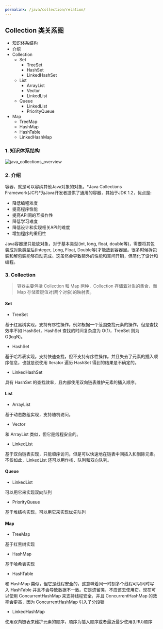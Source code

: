 ```yaml
---
permalink: /java/collection/relation/
---
```


## Collection 类关系图

* 知识体系结构
* 介绍
* Collection
  * Set
    * TreeSet
    * HashSet
    * LinkedHashSet
  * List
    * ArrayList
    * Vector
    * LinkedList
  * Queue
    * LinkedList
    * PriorityQueue
* Map
  * TreeMap
  * HashMap
  * HashTable
  * LinkedHashMap



### 1. 知识体系结构

![java_collections_overview](https://caohonghua.github.io/java-worker/assets/images/java/collection/relation/overview.png)



### 2. 介绍

容器，就是可以容纳其他Java对象的对象。*Java Collections Framework(JCF)*为Java开发者提供了通用的容器，其始于JDK 1.2，优点是:

- 降低编程难度
- 提高程序性能
- 提高API间的互操作性
- 降低学习难度
- 降低设计和实现相关API的难度
- 增加程序的重用性

Java容器里只能放对象，对于基本类型(int, long, float, double等)，需要将其包装成对象类型后(Integer, Long, Float, Double等)才能放到容器里。很多时候拆包装和解包装能够自动完成。这虽然会导致额外的性能和空间开销，但简化了设计和编程。




### 3. Collection

>容器主要包括 Collection 和 Map 两种，Collection 存储着对象的集合，而 Map 存储着键值对(两个对象)的映射表。

#### Set

* TreeSet

基于红黑树实现，支持有序性操作，例如根据一个范围查找元素的操作。但是查找效率不如 HashSet，HashSet 查找的时间复杂度为 O(1)，TreeSet 则为 O(logN)。

* HashSet

基于哈希表实现，支持快速查找，但不支持有序性操作。并且失去了元素的插入顺序信息，也就是说使用 Iterator 遍历 HashSet 得到的结果是不确定的。

* LinkedHashSet

具有 HashSet 的查找效率，且内部使用双向链表维护元素的插入顺序。





#### List

* ArrayList

基于动态数组实现，支持随机访问。

* Vector

和 ArrayList 类似，但它是线程安全的。

* LinkedList

基于双向链表实现，只能顺序访问，但是可以快速地在链表中间插入和删除元素。不仅如此，LinkedList 还可以用作栈、队列和双向队列。




#### Queue

* LinkedList

可以用它来实现双向队列

* PriorityQueue

基于堆结构实现，可以用它来实现优先队列




#### Map

* TreeMap

基于红黑树实现

* HashMap

基于哈希表实现

* HashTable

和 HashMap 类似，但它是线程安全的，这意味着同一时刻多个线程可以同时写入 HashTable 并且不会导致数据不一致。它是遗留类，不应该去使用它。现在可以使用 ConcurrentHashMap 来支持线程安全，并且 ConcurrentHashMap 的效率会更高，因为 ConcurrentHashMap 引入了分段锁

* LinkedHashMap

使用双向链表来维护元素的顺序，顺序为插入顺序或者最近最少使用(LRU)顺序